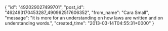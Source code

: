 {
   "id": "492029027499701",
   "post_id": "462493170453287_490962517606352",
   "from_name": "Cara Small",
   "message": "it is more for an understanding on how laws are written and on understanding words.",
   "created_time": "2013-03-14T04:55:31+0000"
 }
